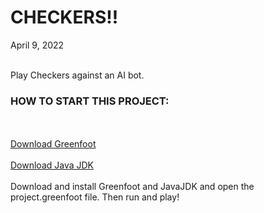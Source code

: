 <h1>CHECKERS!! </h1>
April 9, 2022
<br></br>
<p>Play Checkers against an AI bot.</p>

<h3>HOW TO START THIS PROJECT: </h3>
<br></br>
<a href="https://www.greenfoot.org/download">Download Greenfoot</a>
<br></br>
<a href="https://www.oracle.com/java/technologies/downloads/">Download Java JDK</a>
<br></br>
Download and install Greenfoot and JavaJDK and open the project.greenfoot file. Then run and play! 
